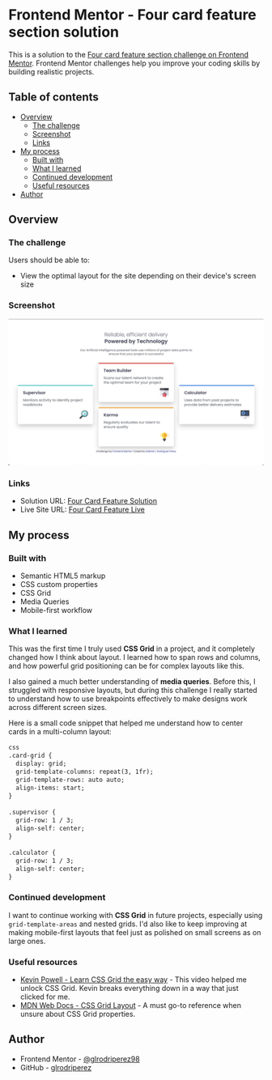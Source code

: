 # Frontend Mentor - Four card feature section solution

This is a solution to the [Four card feature section challenge on Frontend Mentor](https://www.frontendmentor.io/challenges/four-card-feature-section-weK1eFYK). Frontend Mentor challenges help you improve your coding skills by building realistic projects.

## Table of contents

- [Overview](#overview)
  - [The challenge](#the-challenge)
  - [Screenshot](#screenshot)
  - [Links](#links)
- [My process](#my-process)
  - [Built with](#built-with)
  - [What I learned](#what-i-learned)
  - [Continued development](#continued-development)
  - [Useful resources](#useful-resources)
- [Author](#author)

## Overview

### The challenge

Users should be able to:

- View the optimal layout for the site depending on their device's screen size

### Screenshot

![](images/final-four-card.png)

### Links

- Solution URL: [Four Card Feature Solution](https://github.com/glrodriperez98/four-card-feature-section)
- Live Site URL: [Four Card Feature Live](https://glrodriperez98.github.io/four-card-feature-section/)

## My process

### Built with

- Semantic HTML5 markup
- CSS custom properties
- CSS Grid
- Media Queries
- Mobile-first workflow

### What I learned

This was the first time I truly used **CSS Grid** in a project, and it completely changed how I think about layout. I learned how to span rows and columns, and how powerful grid positioning can be for complex layouts like this.

I also gained a much better understanding of **media queries**. Before this, I struggled with responsive layouts, but during this challenge I really started to understand how to use breakpoints effectively to make designs work across different screen sizes.

Here is a small code snippet that helped me understand how to center cards in a multi-column layout:

```
css
.card-grid {
  display: grid;
  grid-template-columns: repeat(3, 1fr);
  grid-template-rows: auto auto;
  align-items: start;
}

.supervisor {
  grid-row: 1 / 3;
  align-self: center;
}

.calculator {
  grid-row: 1 / 3;
  align-self: center;
}
```

### Continued development

I want to continue working with **CSS Grid** in future projects, especially using `grid-template-areas` and nested grids. I'd also like to keep improving at making mobile-first layouts that feel just as polished on small screens as on large ones.

### Useful resources

- [Kevin Powell - Learn CSS Grid the easy way](https://www.youtube.com/watch?v=rg7Fvvl3taU) - This video helped me unlock CSS Grid. Kevin breaks everything down in a way that just clicked for me.
- [MDN Web Docs - CSS Grid Layout](https://developer.mozilla.org/en-US/docs/Web/CSS/CSS_grid_layout) - A must go-to reference when unsure about CSS Grid properties.

## Author

- Frontend Mentor - [@glrodriperez98](https://www.frontendmentor.io/profile/glrodriperez98)
- GitHub - [glrodriperez](https://github.com/glrodriperez98)
